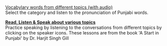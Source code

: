 
[Vocabylary words from different topics (with audio)](https://www.50languages.com/vocab/em/pa/)  
Select the category and listen to the pronunciation of Punjabi words.

**[Read, Listen & Speak about various topics](http://pt.learnpunjabi.org/contents.aspx)**  
Practice speaking by listening to the conversations from different topics by clicking on the speaker icons. These lessons are from the book 'A Start in Punjabi' by Dr. Harjit Singh Gill
